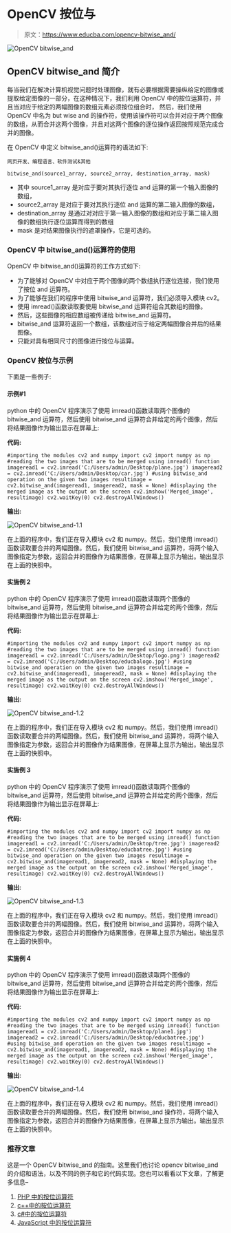 # OpenCV 按位与

> 原文：<https://www.educba.com/opencv-bitwise_and/>

![OpenCV bitwise_and](img/86315f61381a219e0e30e684f8358577.png)



## OpenCV bitwise_and 简介

每当我们在解决计算机视觉问题时处理图像，就有必要根据需要操纵给定的图像或提取给定图像的一部分，在这种情况下，我们利用 OpenCV 中的按位运算符，并且当对应于给定的两幅图像的数组元素必须按位组合时， 然后，我们使用 OpenCV 中名为 but wise and 的操作符，使用该操作符可以合并对应于两个图像的数组，从而合并这两个图像，并且对这两个图像的逐位操作返回按照规范完成合并的图像。

在 OpenCV 中定义 bitwise_and()运算符的语法如下:

<small>网页开发、编程语言、软件测试&其他</small>

`bitwise_and(source1_array, source2_array, destination_array, mask)`

*   其中 source1_array 是对应于要对其执行逐位 and 运算的第一个输入图像的数组，
*   source2_array 是对应于要对其执行逐位 and 运算的第二输入图像的数组，
*   destination_array 是通过对对应于第一输入图像的数组和对应于第二输入图像的数组执行逐位运算而得到的数组
*   mask 是对结果图像执行的遮罩操作，它是可选的。

### OpenCV 中 bitwise_and()运算符的使用

OpenCV 中 bitwise_and()运算符的工作方式如下:

*   为了能够对 OpenCV 中对应于两个图像的两个数组执行逐位连接，我们使用了按位 and 运算符。
*   为了能够在我们的程序中使用 bitwise_and 运算符，我们必须导入模块 cv2。
*   使用 imread()函数读取要使用 bitwise_and 运算符组合其数组的图像。
*   然后，这些图像的相应数组被传递给 bitwise_and 运算符。
*   bitwise_and 运算符返回一个数组，该数组对应于给定两幅图像合并后的结果图像。
*   只能对具有相同尺寸的图像进行按位与运算。

### OpenCV 按位与示例

下面是一些例子:

#### 示例#1

python 中的 OpenCV 程序演示了使用 imread()函数读取两个图像的 bitwise_and 运算符，然后使用 bitwise_and 运算符合并给定的两个图像，然后将结果图像作为输出显示在屏幕上:

**代码:**

`#importing the modules cv2 and numpy
import cv2
import numpy as np
#reading the two images that are to be merged using imread() function
imageread1 = cv2.imread('C:/Users/admin/Desktop/plane.jpg')
imageread2 = cv2.imread('C:/Users/admin/Desktop/car.jpg')
#using bitwise_and operation on the given two images
resultimage = cv2.bitwise_and(imageread1, imageread2, mask = None)
#displaying the merged image as the output on the screen
cv2.imshow('Merged_image', resultimage)
cv2.waitKey(0)
cv2.destroyAllWindows()`

**输出:**

![OpenCV bitwise_and-1.1](img/aa4f9fc80c5dcc81ac7d144ded6983b5.png)



在上面的程序中，我们正在导入模块 cv2 和 numpy。然后，我们使用 imread()函数读取要合并的两幅图像。然后，我们使用 bitwise_and 运算符，将两个输入图像指定为参数，返回合并的图像作为结果图像，在屏幕上显示为输出。输出显示在上面的快照中。

#### 实施例 2

python 中的 OpenCV 程序演示了使用 imread()函数读取两个图像的 bitwise_and 运算符，然后使用 bitwise_and 运算符合并给定的两个图像，然后将结果图像作为输出显示在屏幕上:

**代码:**

`#importing the modules cv2 and numpy
import cv2
import numpy as np
#reading the two images that are to be merged using imread() function
imageread1 = cv2.imread('C:/Users/admin/Desktop/logo.png')
imageread2 = cv2.imread('C:/Users/admin/Desktop/educbalogo.jpg')
#using bitwise_and operation on the given two images
resultimage = cv2.bitwise_and(imageread1, imageread2, mask = None)
#displaying the merged image as the output on the screen
cv2.imshow('Merged_image', resultimage)
cv2.waitKey(0)
cv2.destroyAllWindows()`

**输出:**

![OpenCV bitwise_and-1.2](img/02615ab7e15d31c6c7c59f7ebb319641.png)



在上面的程序中，我们正在导入模块 cv2 和 numpy。然后，我们使用 imread()函数读取要合并的两幅图像。然后，我们使用 bitwise_and 运算符，将两个输入图像指定为参数，返回合并的图像作为结果图像，在屏幕上显示为输出。输出显示在上面的快照中。

#### 实施例 3

python 中的 OpenCV 程序演示了使用 imread()函数读取两个图像的 bitwise_and 运算符，然后使用 bitwise_and 运算符合并给定的两个图像，然后将结果图像作为输出显示在屏幕上:

**代码:**

`#importing the modules cv2 and numpy
import cv2
import numpy as np
#reading the two images that are to be merged using imread() function
imageread1 = cv2.imread('C:/Users/admin/Desktop/tree.jpg')
imageread2 = cv2.imread('C:/Users/admin/Desktop/educbatree.jpg')
#using bitwise_and operation on the given two images
resultimage = cv2.bitwise_and(imageread1, imageread2, mask = None)
#displaying the merged image as the output on the screen
cv2.imshow('Merged_image', resultimage)
cv2.waitKey(0)
cv2.destroyAllWindows()`

**输出:**

![OpenCV bitwise_and-1.3](img/71112efa66d5cb2b0998da1f2cc6ccde.png)



在上面的程序中，我们正在导入模块 cv2 和 numpy。然后，我们使用 imread()函数读取要合并的两幅图像。然后，我们使用 bitwise_and 运算符，将两个输入图像指定为参数，返回合并的图像作为结果图像，在屏幕上显示为输出。输出显示在上面的快照中。

#### 实施例 4

python 中的 OpenCV 程序演示了使用 imread()函数读取两个图像的 bitwise_and 运算符，然后使用 bitwise_and 运算符合并给定的两个图像，然后将结果图像作为输出显示在屏幕上:

**代码:**

`#importing the modules cv2 and numpy
import cv2
import numpy as np
#reading the two images that are to be merged using imread() function
imageread1 = cv2.imread('C:/Users/admin/Desktop/plane1.jpg')
imageread2 = cv2.imread('C:/Users/admin/Desktop/educbatree.jpg')
#using bitwise_and operation on the given two images
resultimage = cv2.bitwise_and(imageread1, imageread2, mask = None)
#displaying the merged image as the output on the screen
cv2.imshow('Merged_image', resultimage)
cv2.waitKey(0)
cv2.destroyAllWindows()`

**输出:**

![OpenCV bitwise_and-1.4](img/100492edaaec237eaecc8ca4aa013311.png)



在上面的程序中，我们正在导入模块 cv2 和 numpy。然后，我们使用 imread()函数读取要合并的两幅图像。然后，我们使用 bitwise_and 操作符，将两个输入图像指定为参数，返回合并的图像作为结果图像，在屏幕上显示为输出。输出显示在上面的快照中。

### 推荐文章

这是一个 OpenCV bitwise_and 的指南。这里我们也讨论 opencv bitwise_and 的介绍和语法，以及不同的例子和它的代码实现。您也可以看看以下文章，了解更多信息–

1.  [PHP 中的按位运算符](https://www.educba.com/bitwise-operators-in-php/)
2.  [c++中的按位运算符](https://www.educba.com/bitwise-operators-in-c-plus-plus/)
3.  [c#中的按位运算符](https://www.educba.com/bitwise-operators-in-c-sharp/)
4.  [JavaScript 中的按位运算符](https://www.educba.com/bitwise-operators-in-javascript/)





